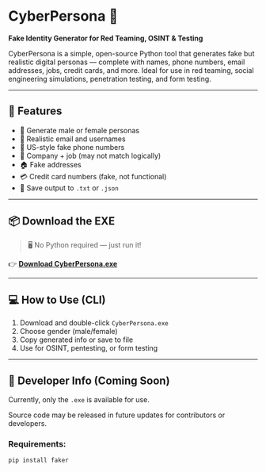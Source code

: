 # CyberPersona 🔐  
**Fake Identity Generator for Red Teaming, OSINT & Testing**

CyberPersona is a simple, open-source Python tool that generates fake but realistic digital personas — complete with names, phone numbers, email addresses, jobs, credit cards, and more. Ideal for use in red teaming, social engineering simulations, penetration testing, and form testing.

---

## 🚀 Features

- 🔄 Generate male or female personas
- 📧 Realistic email and usernames
- 📱 US-style fake phone numbers
- 🏢 Company + job (may not match logically)
- 🏠 Fake addresses
- 💳 Credit card numbers (fake, not functional)
- 📁 Save output to `.txt` or `.json`

---

## 📦 Download the EXE

> 🖥️ No Python required — just run it!

👉 [**Download CyberPersona.exe**](https://github.com/invaderAs/CyberPersona/releases/download/v1.0/CyberPersona.exe)

---

## 💻 How to Use (CLI)

1. Download and double-click `CyberPersona.exe`
2. Choose gender (male/female)
3. Copy generated info or save to file
4. Use for OSINT, pentesting, or form testing

---

## 📂 Developer Info (Coming Soon)

Currently, only the `.exe` is available for use.

Source code may be released in future updates for contributors or developers.

### Requirements:
```bash
pip install faker

